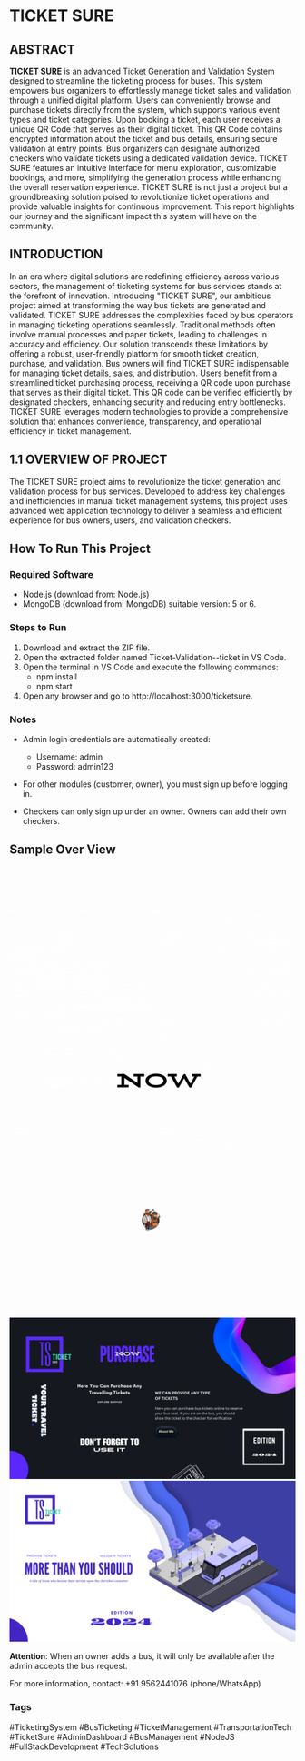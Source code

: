 # TICKET SURE
## ABSTRACT
**TICKET SURE** is an advanced Ticket Generation and Validation System designed to streamline the ticketing process for buses. This system empowers bus organizers to effortlessly manage ticket sales and validation through a unified digital platform. Users can conveniently browse and purchase tickets directly from the system, which supports various event types and ticket categories. Upon booking a ticket, each user receives a unique QR Code that serves as their digital ticket. This QR Code contains encrypted information about the ticket and bus details, ensuring secure validation at entry points. Bus organizers can designate authorized checkers who validate tickets using a dedicated validation device. TICKET SURE features an intuitive interface for menu exploration, customizable bookings, and more, simplifying the generation process while enhancing the overall reservation experience. TICKET SURE is not just a project but a groundbreaking solution poised to revolutionize ticket operations and provide valuable insights for continuous improvement. This report highlights our journey and the significant impact this system will have on the community.

## INTRODUCTION

In an era where digital solutions are redefining efficiency across various sectors, the management of ticketing systems for bus services stands at the forefront of innovation. Introducing "TICKET SURE", our ambitious project aimed at transforming the way bus tickets are generated and validated. TICKET SURE addresses the complexities faced by bus operators in managing ticketing operations seamlessly. Traditional methods often involve manual processes and paper tickets, leading to challenges in accuracy and efficiency. Our solution transcends these limitations by offering a robust, user-friendly platform for smooth ticket creation, purchase, and validation. Bus owners will find TICKET SURE indispensable for managing ticket details, sales, and distribution. Users benefit from a streamlined ticket purchasing process, receiving a QR code upon purchase that serves as their digital ticket. This QR code can be verified efficiently by designated checkers, enhancing security and reducing entry bottlenecks. TICKET SURE leverages modern technologies to provide a comprehensive solution that enhances convenience, transparency, and operational efficiency in ticket management.

## 1.1 OVERVIEW OF PROJECT

The TICKET SURE project aims to revolutionize the ticket generation and validation process for bus services. Developed to address key challenges and inefficiencies in manual ticket management systems, this project uses advanced web application technology to deliver a seamless and efficient experience for bus owners, users, and validation checkers.

## How To Run This Project

### Required Software

* Node.js (download from: Node.js)
* MongoDB (download from: MongoDB) suitable version: 5 or 6.

### Steps to Run

1. Download and extract the ZIP file.
2. Open the extracted folder named Ticket-Validation--ticket in VS Code.
3. Open the terminal in VS Code and execute the following commands:
    * npm install
    * npm start
4. Open any browser and go to http://localhost:3000/ticketsure.

### Notes

* Admin login credentials are automatically created:

    * Username: admin
    * Password: admin123
* For other modules (customer, owner), you must sign up before logging in.

* Checkers can only sign up under an owner. Owners can add their own checkers.

## Sample Over View 

![Logo](/public/home/welcome%20to%20admin%20pannal%20(2).gif)
![Logo2](/public/home/ts.gif)
![Customer Interface](/public/home/tiffany's%20birthday!%20(2).png)
![Owner Interface](/public/home/TS%20(1).png)

**Attention**: When an owner adds a bus, it will only be available after the admin accepts the bus request.

For more information, contact: +91 9562441076 (phone/WhatsApp)

### Tags

#TicketingSystem #BusTicketing #TicketManagement #TransportationTech #TicketSure #AdminDashboard #BusManagement #NodeJS #FullStackDevelopment #TechSolutions